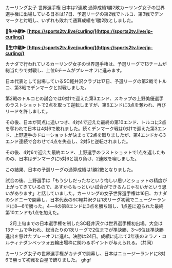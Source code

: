 カーリング女子 世界選手権 日本は2連敗 通算成績1勝2敗カーリング女子の世界選手権に出場している日本は17日、予選リーグの第2戦でトルコ、第3戦でデンマークと対戦し、いずれも敗れて通算成績を1勝2敗としました。

<strong>🔴生中継▶ [https://sports2tv.live/curling/](https://sports2tv.live/jp-curling/)</strong>

<strong>🔴生中継▶ [https://sports2tv.live/curling/](https://sports2tv.live/jp-curling/)</strong>

カナダで行われているカーリング女子の世界選手権は、予選リーグで13チームが総当たりで対戦し、上位6チームがプレーオフに進みます。

日本代表として出場しているSC軽井沢クラブは17日、予選リーグの第2戦でトルコ、第3戦でデンマークと対戦しました。

第2戦のトルコとの試合では0対1で迎えた第3エンド、スキップの上野美優選手のラストショットで2点を取って逆転しますが、第6エンドに3点を奪われ、再びリードを許しました。

その後、日本が同点に追いつき、4対4で迎えた最終の第10エンド、トルコに2点を奪われて日本は4対6で敗れました。続くデンマーク戦は0対1で迎えた第3エンド、上野選手のドローショットが決まって2点を取りましたが、第4エンドから3エンド連続で合わせて4点を失点し、2対5と逆転されました。

その後、4対6で迎えた最終エンド、上野選手のラストショットで1点を返したものの、日本はデンマークに5対6と競り負け、2連敗を喫しました。

この結果、日本の予選リーグの通算成績は1勝2敗となりました。

試合の後、上野選手は「もう少しだったなという悔しい思いとショットの精度が上がってきているので、あすからもっといい試合ができるんじゃないかという思いがあります」と話していました。カーリングの女子世界選手権は16日、カナダのシドニーで開幕し、日本代表のSC軽井沢クは1次リーグ初戦でニュージーランドに8―6で勝った。4―4の第8エンドに3点を勝ち越し、1点差に迫られた最終第10エンドも1点を加えた。

　2月上旬までの日本選手権を制したSC軽井沢クは世界選手権初出場。大会は13チームで争われ、総当たりの1次リーグで2位までが準決勝、3～6位は準決勝進出を懸けたプレーオフに進む。決勝は24日。成績に応じて2年後のミラノ・コルティナダンペッツォ五輪出場枠に関わるポイントが与えられる。（共同）

カーリング女子の世界選手権がカナダで開幕し、日本はニュージーランドに8対6で勝って初戦を白星で飾りました。
 ghgf
